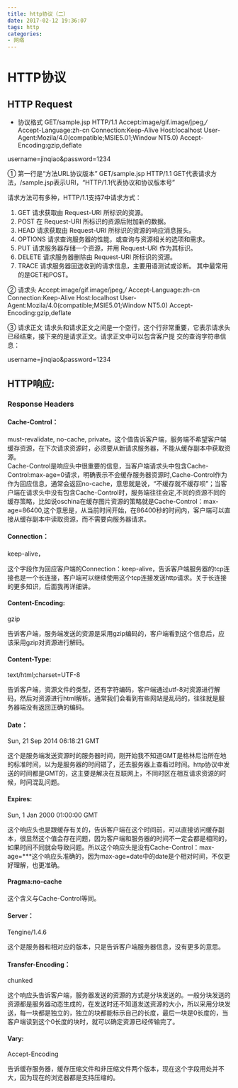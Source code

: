 ```yaml
---
title: http协议（二）
date: 2017-02-12 19:36:07
tags: http
categories:
- 网络
---
```

# HTTP协议

## HTTP Request

* 协议格式
GET/sample.jsp HTTP/1.1
Accept:image/gif.image/jpeg,*/*
Accept-Language:zh-cn
Connection:Keep-Alive
Host:localhost
User-Agent:Mozila/4.0(compatible;MSIE5.01;Window NT5.0)
Accept-Encoding:gzip,deflate

username=jinqiao&password=1234

① 第一行是“方法URL协议版本”
GET/sample.jsp HTTP/1.1
GET代表请求方法，/sample.jsp表示URI，“HTTP/1.1代表协议和协议版本号”

请求方法可有多种，HTTP/1.1支持7中请求方式：
1. GET  请求获取由 Request-URI 所标识的资源。
2. POST  在 Request-URI 所标识的资源后附加新的数据。
3. HEAD  请求获取由 Request-URI 所标识的资源的响应消息报头。
4. OPTIONS  请求查询服务器的性能，或查询与资源相关的选项和需求。
5. PUT  请求服务器存储一个资源，并用 Request-URI 作为其标识。
6. DELETE  请求服务器删除由 Request-URI 所标识的资源。
7. TRACE  请求服务器回送收到的请求信息，主要用语测试或诊断。
其中最常用的是GET和POST。

② 请求头
Accept:image/gif.image/jpeg,*/*
Accept-Language:zh-cn
Connection:Keep-Alive
Host:localhost
User-Agent:Mozila/4.0(compatible;MSIE5.01;Window NT5.0)
Accept-Encoding:gzip,deflate

③ 请求正文
请求头和请求正文之间是一个空行，这个行非常重要，它表示请求头已经结束，接下来的是请求正文。请求正文中可以包含客户提 交的查询字符串信息：

username=jinqiao&password=1234

## HTTP响应:
### Response Headers
#### Cache-Control：
must-revalidate, no-cache, private。这个值告诉客户端，服务端不希望客户端缓存资源，在下次请求资源时，必须要从新请求服务器，不能从缓存副本中获取资源。  
Cache-Control是响应头中很重要的信息，当客户端请求头中包含Cache-Control:max-age=0请求，明确表示不会缓存服务器资源时,Cache-Control作为作为回应信息，通常会返回no-cache，意思就是说，“不缓存就不缓存呗”；当客户端在请求头中没有包含Cache-Control时，服务端往往会定,不同的资源不同的缓存策略，比如说oschina在缓存图片资源的策略就是Cache-Control：max-age=86400,这个意思是，从当前时间开始，在86400秒的时间内，客户端可以直接从缓存副本中读取资源，而不需要向服务器请求。

#### Connection：
keep-alive，

这个字段作为回应客户端的Connection：keep-alive，告诉客户端服务器的tcp连接也是一个长连接，客户端可以继续使用这个tcp连接发送http请求。关于长连接的更多知识，后面我再详细讲。

#### Content-Encoding:

gzip

告诉客户端，服务端发送的资源是采用gzip编码的，客户端看到这个信息后，应该采用gzip对资源进行解码。

#### Content-Type:

text/html;charset=UTF-8

告诉客户端，资源文件的类型，还有字符编码，客户端通过utf-8对资源进行解码，然后对资源进行html解析。通常我们会看到有些网站是乱码的，往往就是服务器端没有返回正确的编码。

#### Date：

Sun, 21 Sep 2014 06:18:21 GMT

这个是服务端发送资源时的服务器时间，刚开始我不知道GMT是格林尼治所在地的标准时间，以为是服务器的时间错了，还去服务器上查看过时间。http协议中发送的时间都是GMT的，这主要是解决在互联网上，不同时区在相互请求资源的时候，时间混乱问题。

#### Expires:

Sun, 1 Jan 2000 01:00:00 GMT

这个响应头也是跟缓存有关的，告诉客户端在这个时间前，可以直接访问缓存副本，很显然这个值会存在问题，因为客户端和服务器的时间不一定会都是相同的，如果时间不同就会导致问题。所以这个响应头是没有Cache-Control：max-age=***这个响应头准确的，因为max-age=date中的date是个相对时间，不仅更好理解，也更准确。

#### Pragma:no-cache

这个含义与Cache-Control等同。

#### Server：

Tengine/1.4.6

这个是服务器和相对应的版本，只是告诉客户端服务器信息，没有更多的意思。

#### Transfer-Encoding：

chunked

这个响应头告诉客户端，服务器发送的资源的方式是分块发送的。一般分块发送的资源都是服务器动态生成的，在发送时还不知道发送资源的大小，所以采用分块发送，每一块都是独立的，独立的块都能标示自己的长度，最后一块是0长度的，当客户端读到这个0长度的块时，就可以确定资源已经传输完了。

#### Vary:

Accept-Encoding

告诉缓存服务器，缓存压缩文件和非压缩文件两个版本，现在这个字段用处并不大，因为现在的浏览器都是支持压缩的。

